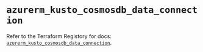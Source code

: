 # `azurerm_kusto_cosmosdb_data_connection`

Refer to the Terraform Registory for docs: [`azurerm_kusto_cosmosdb_data_connection`](https://registry.terraform.io/providers/hashicorp/azurerm/3.73.0/docs/resources/kusto_cosmosdb_data_connection).
